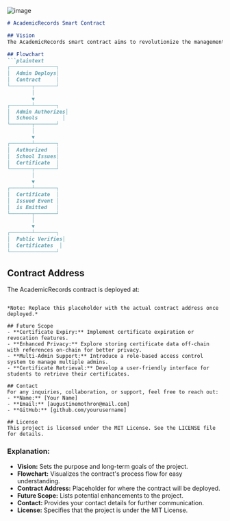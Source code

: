 ![image](https://github.com/user-attachments/assets/0f0e633d-445a-45ac-8726-bb4c79f8d919)


```markdown
# AcademicRecords Smart Contract

## Vision
The AcademicRecords smart contract aims to revolutionize the management of academic certificates by leveraging blockchain technology. This decentralized system ensures that certificates are tamper-proof, easily verifiable, and can only be issued by authorized educational institutions. Our goal is to establish a trustworthy, transparent, and secure platform for issuing and verifying academic credentials globally.

## Flowchart
```plaintext
┌───────────────┐
│  Admin Deploys│
│  Contract     │
└───────┬───────┘
        │
        ▼
┌───────┴───────┐
│  Admin Authorizes│
│  Schools        │
└───────┬───────┘
        │
        ▼
┌───────┴───────┐
│  Authorized   │
│  School Issues│
│  Certificate  │
└───────┬───────┘
        │
        ▼
┌───────┴───────┐
│  Certificate  │
│  Issued Event │
│  is Emitted   │
└───────┬───────┘
        │
        ▼
┌───────┴───────┐
│  Public Verifies│
│  Certificates  │
└───────────────┘
```

## Contract Address
The AcademicRecords contract is deployed at:
```0xe0dca486b0cb2ad1f1aaa7494ac1b564999fbe2c

*Note: Replace this placeholder with the actual contract address once deployed.*

## Future Scope
- **Certificate Expiry:** Implement certificate expiration or revocation features.
- **Enhanced Privacy:** Explore storing certificate data off-chain with references on-chain for better privacy.
- **Multi-Admin Support:** Introduce a role-based access control system to manage multiple admins.
- **Certificate Retrieval:** Develop a user-friendly interface for students to retrieve their certificates.

## Contact
For any inquiries, collaboration, or support, feel free to reach out:
- **Name:** [Your Name]
- **Email:** [augustinemothron@mail.com]
- **GitHub:** [github.com/yourusername]

## License
This project is licensed under the MIT License. See the LICENSE file for details.

```

### Explanation:
- **Vision:** Sets the purpose and long-term goals of the project.
- **Flowchart:** Visualizes the contract's process flow for easy understanding.
- **Contract Address:** Placeholder for where the contract will be deployed.
- **Future Scope:** Lists potential enhancements to the project.
- **Contact:** Provides your contact details for further communication.
- **License:** Specifies that the project is under the MIT License.
